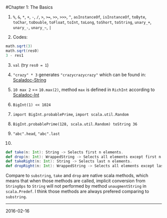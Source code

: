 #Chapter 1: The Basics

1. `%`, `&`, `*`, `+`, `-`, `/`, `>`, `>=`, `>>`, `>>>`, `^`, `asInstanceOf`, `isInstanceOf`, `toByte`, `toChar`, `toDouble`, `toFloat`, `toInt`, `toLong`, `toShort`, `toString`, `unary_+`, `unary_-`, `unary_~`, `|`

2. Codes: 

  ````scala 
math.sqrt(3)
math.sqrt(res0)
3 - res1
  ````

3. `val` (try `res0 = 1`)

4. `"crazy" * 3` generates `"crazycrazycrazy"` which can be found in: [Scaladoc-String](http://www.scala-lang.org/api/current/index.html?&_ga=1.138007600.1611065700.1455630876#scala.collection.immutable.StringOps)

5. `10 max 2` == `10.max(2)`, method `max` is defined in `RichInt` according to [Scaladoc-Int](http://www.scala-lang.org/api/current/index.html?&_ga=1.138007600.1611065700.1455630876#scala.Int)

6. `BigInt(1) << 1024`

7. `import BigInt.probablePrime`, `import scala.util.Random`

8. `BigInt.probablePrime(128, scala.util.Random) toString 36`

9. `"abc".head`, `"abc".last`

10.

  ````scala
def take(n: Int): String -> Selects first n elements.
def drop(n: Int): WrappedString -> Selects all elements except first n ones.
def takeRight(n: Int): String -> Selects last n elements.
def dropRight(n: Int): WrappedString -> Selects all elements except last n ones.
  ````

  Compare to `substring`, `take` and `drop` are native scala methods, which means that when those methods are called, implicit conversion from `StringOps` to `String` will not performed by method `unaugmentString` in `scala.Predef`. 
  I think those methods are always prefered comparing to `substring`.

----

2016-02-16
